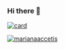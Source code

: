 ### Hi there 👋

[![card](https://github-readme-stats.vercel.app/api?username=marianaaccetis&theme=tokyonight&show_icons=true)](https://github.com/marianaaccetis/)

[![marianaaccetis](https://github-readme-stats.vercel.app/api/top-langs/?username=marianaaccetis&hide=html&layout=compact&theme=tokyonight)](https://github.com/marianaaccetis/)
